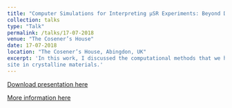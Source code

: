 ```yaml
---
title: "Computer Simulations for Interpreting µSR Experiments: Beyond DFT"
collection: talks
type: "Talk"
permalink: /talks/17-07-2018
venue: "The Cosener’s House"
date: 17-07-2018
location: "The Cosener’s House, Abingdon, UK"
excerpt: 'In this work, I discussed the computational methods that we had developed so far to estimate the muon stopping
site in crystalline materials.'
---
```


[Download presentation here](http://leandro-liborio.github.io/files/MuonStoppingSite2018.pdf)

[More information here](https://www.isis.stfc.ac.uk/Pages/Muons.aspx)
